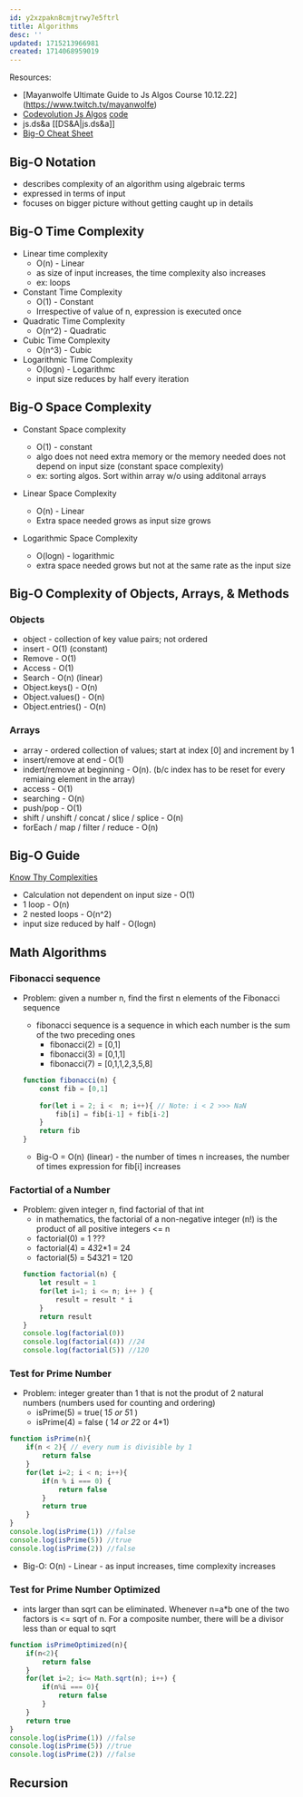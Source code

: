 ```yaml
---
id: y2xzpakn8cmjtrwy7e5ftrl
title: Algorithms
desc: ''
updated: 1715213966981
created: 1714068959019
---
```


Resources: 
- [Mayanwolfe Ultimate Guide to Js Algos Course 10.12.22]
(https://www.twitch.tv/mayanwolfe)
- [Codevolution Js Algos](https://www.youtube.com/playlist?list=PLC3y8-rFHvwiRYB4-HHKHblh3_bQNJTMa) [code](https://replit.com/@Codevolution/JavaScript-Algorithms#index.js)
- js.ds&a  [[DS&A|js.ds&a]] 
- [Big-O Cheat Sheet](https://www.bigocheatsheet.com/) 

## Big-O Notation
- describes complexity of an algorithm using algebraic terms
- expressed in terms of input
- focuses on bigger picture without getting caught up in details


## Big-O Time Complexity
- Linear time complexity
    - O(n) - Linear
    - as size of input increases, the time complexity also increases
    - ex: loops
- Constant Time Complexity
    - O(1) - Constant
    - Irrespective of value of n, expression is executed once
- Quadratic Time Complexity
    - O(n^2) - Quadratic
- Cubic Time Complexity
    - O(n^3) - Cubic
- Logarithmic Time Complexity
    - O(logn) - Logarithmc
    - input size reduces by half every iteration 
    

## Big-O Space Complexity
- Constant Space complexity
    - O(1) - constant
    - algo does not need extra memory or the memory needed does not depend on input size (constant space complexity)
    - ex: sorting algos. Sort within array w/o using additonal arrays
    
- Linear Space Complexity
    - O(n) - Linear
    - Extra space needed grows as input size grows
    
- Logarithmic Space Complexity
    - O(logn) - logarithmic
    - extra space needed grows but not at the same rate as the input size
    
## Big-O Complexity of Objects, Arrays, & Methods
### Objects
- object - collection of key value pairs; not ordered
- insert - O(1) (constant)
- Remove - O(1)
- Access - O(1)
- Search - O(n) (linear)
- Object.keys() - O(n)
- Object.values() - O(n)
- Object.entries() - O(n)

### Arrays
- array - ordered collection of values; start at index [0] and increment by 1
- insert/remove at end - O(1)
- indert/remove at beginning - O(n). (b/c index has to be reset for every remiaing element in the array)
- access - O(1)
- searching - O(n)
- push/pop - O(1)
- shift / unshift / concat / slice / splice - O(n)
- forEach / map / filter / reduce - O(n)

## Big-O Guide
[Know Thy Complexities](https://www.bigocheatsheet.com/)
- Calculation not dependent on input size - O(1)
- 1 loop - O(n)
- 2 nested loops - O(n^2)
- input size reduced by half - O(logn)

## Math Algorithms
### Fibonacci sequence
- Problem: given a number n, find the first n elements of the Fibonacci sequence
    - fibonacci sequence is a sequence in which each number is the sum of the two preceding ones
        - fibonacci(2) = [0,1]
        - fibonacci(3) = [0,1,1]
        - fibonacci(7) = [0,1,1,2,3,5,8]
        
    ```javascript
    function fibonacci(n) {
        const fib = [0,1]
        
        for(let i = 2; i <  n; i++){ // Note: i < 2 >>> NaN
            fib[i] = fib[i-1] + fib[i-2]
        }
        return fib
    }
    ```
    - Big-O = O(n) (linear) - the number of times n increases, the number of times expression for fib[i] increases

### Factortial of a Number
- Problem: given integer n, find factorial of that int
    - in mathematics, the factorial of a non-negative integer (n!) is the product of all positive integers <= n    
    - factorial(0) = 1 ???
    - factorial(4) = 4*3*2*1 = 24
    - factorial(5) = 5*4*3*2*1 = 120
    ``` javascript
    function factorial(n) {
        let result = 1
        for(let i=1; i <= n; i++ ) {
            result = result * i
        }
        return result
    }
    console.log(factorial(0))
    console.log(factorial(4)) //24
    console.log(factorial(5)) //120
    ```
### Test for Prime Number
- Problem: integer greater than 1 that is not the produt of 2 natural numbers (numbers used for counting and ordering)
    - isPrime(5) = true( 1*5 or 5*1 )
    - isPrime(4) = false ( 1*4 or 2*2 or 4*1)
```javascript
function isPrime(n){
    if(n < 2){ // every num is divisible by 1
        return false
    }
    for(let i=2; i < n; i++){
        if(n % i === 0) {
            return false
        }
        return true
    }
}
console.log(isPrime(1)) //false
console.log(isPrime(5)) //true
console.log(isPrime(2)) //false
```
- Big-O: O(n) - Linear - as input increases, time complexity increases
### Test for Prime Number Optimized
- ints larger than sqrt can be eliminated. Whenever n=a*b one of the two factors is <= sqrt of n. For a composite number, there will be a divisor less than or equal to sqrt
```javascript
function isPrimeOptimized(n){
    if(n<2){
        return false
    }
    for(let i=2; i<= Math.sqrt(n); i++) {
        if(n%i === 0){
            return false
        }
    }
    return true
}
console.log(isPrime(1)) //false
console.log(isPrime(5)) //true
console.log(isPrime(2)) //false
```
## Recursion

    
